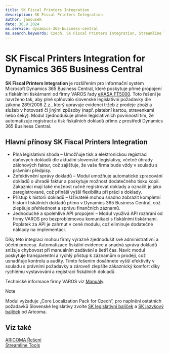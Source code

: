 ```yaml
---
title: SK Fiscal Printers Integration
description: SK Fiscal Printers Integration
author: janousek
date: 30.9.2024
ms.service: dynamics-365-business-central
ms.search.keywords: Czech, SK Fiscal Printers Integration, Streamline Tools
---
```

# SK Fiscal Printers Integration for Dynamics 365 Business Central

**SK Fiscal Printers Integration** je rozšířením pro informační systém Microsoft Dynamics 365 Business Central, které poskytuje přímé propojení s fiskálními tiskárnami od firmy VAROS řady [eKASA FT5000](http://www.varos.sk/vyrobky-FT5000). Toto řešení je navrženo tak, aby plně splňovalo slovenské legislativní požadavky dle zákona 289/2008 Z.z., který upravuje evidenci tržeb z prodeje zboží a služeb v hotovosti či jinými způsoby (např. platební kartou, stravenkami nebo šeky). Modul zjednodušuje plnění legislativních povinností tím, že automatizuje registraci a tisk fiskálních dokladů přímo z prostředí Dynamics 365 Business Central.

## Hlavní přínosy SK Fiscal Printers Integration

- Plná legislativní shoda – Umožňuje tisk a elektronickou registraci daňových dokladů dle aktuální slovenské legislativy, včetně úhrady zálohových faktur, což zajišťuje, že vaše firma bude vždy v souladu s právními předpisy.
- Zefektivnění správy dokladů – Modul umožňuje automatické zpracování dokladů o úhradě faktur a poskytuje možnost dodatečného tisku kopií. Zákazníci mají také možnost ručně registrovat doklady a označit je jako zaregistrované, což přináší vyšší flexibilitu při práci s doklady.
- Přístup k historii dokladů – Uživatelé mohou snadno zobrazit kompletní historii fiskálních dokladů přímo v Dynamics 365 Business Central, což zlepšuje přehlednost a správu finančních záznamů.
- Jednoduché a spolehlivé API propojení – Modul využívá API rozhraní od firmy VAROS pro bezproblémovou komunikaci s fiskálními tiskárnami. Poplatek za API je zahrnut v ceně modulu, což eliminuje dodatečné náklady na implementaci.

Díky této integraci mohou firmy výrazně zjednodušit své administrativní a účetní procesy. Automatizace fiskální evidence a snadná správa dokladů snižuje chybovost při manuálním zadávání a šetří čas. Navíc modul poskytuje transparentní a rychlý přístup k záznamům o prodeji, což usnadňuje kontrolu a audity. Tímto řešením dosáhnete vyšší efektivity v souladu s právními požadavky a zároveň zlepšíte zákaznický komfort díky rychlému vystavování a registraci fiskálních dokladů.

Technické informace firmy VAROS viz [Manuály](http://www.varos.sk/manualy.php). 

> [!NOTE]
> Modul vyžaduje „Core Localization Pack for Czech“, pro naplnění ostatních požadavků Slovenské legislativy zvolte [SK legislativní balíček](https://appsource.microsoft.com/en-us/product/dynamics-365-business-central/PUBID.autocontas%7CAID.pas_2021_3%7CPAPPID.6faf8513-1781-444c-8c20-032a6f1efe06?tab=Overview) a [SK jazykový balíček](https://appsource.microsoft.com/en-us/product/project-madeira/PUBID.autocontas%7CAID.pas_2021_5%7CPAPPID.a90b83b0-d99d-4156-9c65-526b37fe3497) od Aricoma.


<!-- ![Přehled zboží](media/SK-FiscalPrinters.png) -->


## Viz také
[ARICOMA Řešení](../index.md)  
[Streamline Tools](../StreamlineTools/streamlinetools.md)  
